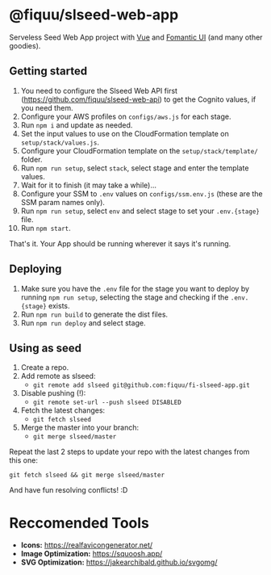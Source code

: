 # @fiquu/slseed-web-app

Serveless Seed Web App project with [Vue](https://vuejs.org/) and [Fomantic UI](https://fomantic-ui.com/) (and many other goodies).

## Getting started

1. You need to configure the Slseed Web API first (https://github.com/fiquu/slseed-web-api) to get the Cognito values, if you need them.
1. Configure your AWS profiles on `configs/aws.js` for each stage.
1. Run `npm i` and update as needed.
1. Set the input values to use on the CloudFormation template on `setup/stack/values.js`.
1. Configure your CloudFormation template on the `setup/stack/template/` folder.
1. Run `npm run setup`, select `stack`, select stage and enter the template values.
1. Wait for it to finish (it may take a while)...
1. Configure your SSM to `.env` values on `configs/ssm.env.js` (these are the SSM param names only).
1. Run `npm run setup`, select `env` and select stage to set your `.env.{stage}` file.
1. Run `npm start`.

That's it. Your App should be running wherever it says it's running.

## Deploying

1. Make sure you have the `.env` file for the stage you want to deploy by running `npm run setup`, selecting the stage and checking if the `.env.{stage}` exists.
1. Run `npm run build` to generate the dist files.
1. Run `npm run deploy` and select stage.

## Using as seed

1. Create a repo.
1. Add remote as slseed:
    - `git remote add slseed git@github.com:fiquu/fi-slseed-app.git`
1. Disable pushing (!):
    - `git remote set-url --push slseed DISABLED`
1. Fetch the latest changes:
    - `git fetch slseed`
1. Merge the master into your branch:
    - `git merge slseed/master`

Repeat the last 2 steps to update your repo with the latest changes from this one:

`git fetch slseed && git merge slseed/master`

And have fun resolving conflicts! :D

# Reccomended Tools

- **Icons:** https://realfavicongenerator.net/
- **Image Optimization:** https://squoosh.app/
- **SVG Optimization:** https://jakearchibald.github.io/svgomg/
